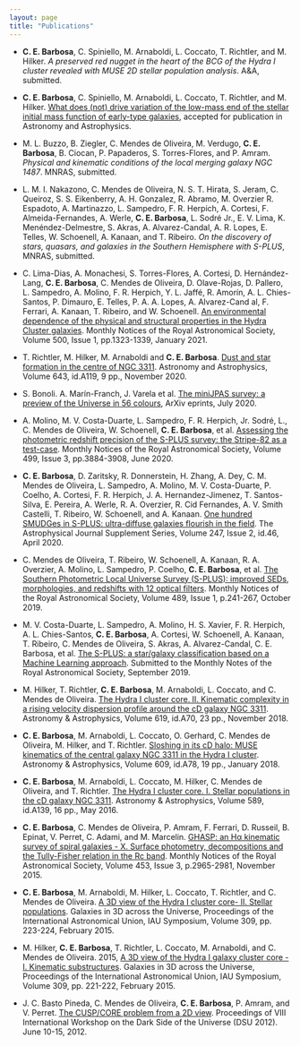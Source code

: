 ```yaml
---
layout: page
title: "Publications"
---
```


* **C. E. Barbosa**, C. Spiniello, M. Arnaboldi, L. Coccato, T. Richtler, and M. Hilker. *A preserved red nugget in the heart of the BCG of the Hydra I cluster revealed with MUSE 2D stellar population analysis*. A&A, submitted.

* **C. E. Barbosa**, C. Spiniello, M. Arnaboldi, L. Coccato, T. Richtler, and M. Hilker. [What does (not) drive variation of the low-mass end of the stellar initial mass function of early-type galaxies](https://ui.adsabs.harvard.edu/abs/2020arXiv201201431B/abstract), accepted for publication in Astronomy and Astrophysics.

* M. L. Buzzo, B. Ziegler, C. Mendes de Oliveira, M. Verdugo, **C. E. Barbosa**, B. Ciocan, P. Papaderos, S. Torres-Flores, and P. Amram. *Physical and kinematic conditions of the local merging galaxy NGC 1487*. MNRAS, submitted.

* L. M. I. Nakazono, C. Mendes de Oliveira, N. S. T. Hirata, S. Jeram, C. Queiroz, S. S. Eikenberry, A. H. Gonzalez, R. Abramo, M. Overzier R. Espadoto, A. Martinazzo, L. Sampedro, F. R. Herpich, A. Cortesi, F. Almeida-Fernandes, A. Werle, **C. E. Barbosa**, L. Sodré Jr., E. V. Lima, K. Menéndez-Delmestre, S. Akras, A. Alvarez-Candal, A. R. Lopes, E. Telles, W. Schoenell, A. Kanaan, and T. Ribeiro. *On the discovery of stars, quasars, and galaxies in the Southern Hemisphere with S-PLUS*, MNRAS, submitted.

* C. Lima-Dias, A. Monachesi, S. Torres-Flores, A. Cortesi, D. Hernández-Lang, **C. E. Barbosa**, C. Mendes de Oliveira, D. Olave-Rojas, D. Pallero, L. Sampedro, A. Molino, F. R. Herpich, Y. L. Jaffé, R. Amorı́n, A. L. Chies-Santos, P. Dimauro, E. Telles, P. A. A. Lopes, A. Alvarez-Cand al, F. Ferrari, A. Kanaan, T. Ribeiro, and W. Schoenell. [An environmental dependence of the physical and structural properties in the Hydra Cluster galaxies](https://ui.adsabs.harvard.edu/abs/2020MNRAS.tmp.3113L/abstract). Monthly Notices of the Royal Astronomical Society, Volume 500, Issue 1, pp.1323-1339, January 2021.


* T. Richtler, M. Hilker, M. Arnaboldi and **C. E. Barbosa**. [Dust and star formation in the centre of NGC 3311](https://ui.adsabs.harvard.edu/abs/2020arXiv200810662R/abstract). Astronomy and Astrophysics, Volume 643, id.A119, 9 pp., November 2020.

* S. Bonoli. A. Marín-Franch, J. Varela et al. [The miniJPAS survey: a preview of the Universe in 56 colours](https://ui.adsabs.harvard.edu/abs/2020arXiv200701910B/abstract), ArXiv eprints, July 2020.

* A. Molino, M. V. Costa-Duarte, L. Sampedro, F. R. Herpich, Jr. Sodré, L., C. Mendes de Oliveira, W. Schoenell, **C. E. Barbosa**, et al. [Assessing the photometric redshift precision of the S-PLUS survey: the Stripe-82 as a test-case](https://ui.adsabs.harvard.edu/abs/2020MNRAS.tmp.1792M/abstract). Monthly Notices of the Royal Astronomical Society, Volume 499, Issue 3, pp.3884-3908, June 2020.


* **C. E. Barbosa**, D. Zaritsky, R. Donnerstein, H. Zhang, A. Dey, C. M. Mendes de Oliveira, L. Sampedro, A. Molino, M. V. Costa-Duarte, P. Coelho, A. Cortesi, F. R. Herpich, J. A. Hernandez-Jimenez, T. Santos-Silva, E. Pereira, A. Werle, R. A. Overzier, R. Cid Fernandes, A. V. Smith Castelli, T. Ribeiro, W. Schoenell, and A. Kanaan. [One hundred SMUDGes in S-PLUS: ultra-diffuse galaxies flourish in the field](https://ui.adsabs.harvard.edu/abs/2020ApJS..247...46B/abstract). The Astrophysical Journal Supplement Series, Volume 247, Issue 2, id.46, April 2020.

* C. Mendes de Oliveira, T. Ribeiro, W. Schoenell, A. Kanaan, R. A. Overzier, A. Molino, L. Sampedro, P. Coelho, **C. E. Barbosa**, et al. [The Southern Photometric Local Universe Survey (S-PLUS): improved SEDs, morphologies, and redshifts with 12 optical filters](https://ui.adsabs.harvard.edu/abs/2019MNRAS.489..241M). Monthly Notices of the Royal Astronomical Society, Volume 489, Issue 1, p.241-267, October 2019.

* M. V. Costa-Duarte, L. Sampedro, A. Molino, H. S. Xavier, F. R. Herpich, A. L. Chies-Santos, **C. E. Barbosa**, A. Cortesi, W. Schoenell, A. Kanaan, T. Ribeiro, C. Mendes de Oliveira, S. Akras, A. Alvarez-Candal, C. E. Barbosa, et al. [The S-PLUS: a star/galaxy classification based on a Machine Learning approach](https://ui.adsabs.harvard.edu/abs/2019arXiv190908626C). Submitted to the Monthly Notes of the Royal Astronomical Society, September 2019.

* M. Hilker, T. Richtler, **C. E. Barbosa**, M. Arnaboldi, L. Coccato, and C. Mendes de Oliveira. [The Hydra I cluster core. II. Kinematic complexity in a rising velocity dispersion profile around the cD galaxy NGC 3311](http://cdsads.u-strasbg.fr/abs/2018A%26A...619A..70H). Astronomy & Astrophysics, Volume 619, id.A70, 23 pp., November 2018.

* **C. E. Barbosa**, M. Arnaboldi, L. Coccato, O. Gerhard, C. Mendes de Oliveira, M. Hilker, and
T. Richtler. [Sloshing in its cD halo: MUSE kinematics of the central galaxy NGC 3311 in the Hydra I cluster](http://adsabs.harvard.edu/abs/2018A%26A...609A..78B). Astronomy & Astrophysics, Volume 609, id.A78, 19 pp., January 2018.

* **C. E. Barbosa**, M. Arnaboldi, L. Coccato, M. Hilker, C. Mendes de Oliveira, and T. Richtler. [The Hydra I cluster core. I. Stellar populations in the cD galaxy NGC 3311](http://adsabs.harvard.edu/abs/2016A%26A...589A.139B). Astronomy & Astrophysics, Volume 589, id.A139, 16 pp.,  May 2016.

* **C. E. Barbosa**, C. Mendes de Oliveira, P. Amram, F. Ferrari, D. Russeil, B. Epinat, V. Perret,
C. Adami, and M. Marcelin. [GHASP: an H&#945; kinematic survey of spiral galaxies - X. Surface photometry, decompositions and the Tully-Fisher relation in the Rc band](http://dsabs.harvard.eduabs/2015MNRAS.453.2965B). Monthly Notices of the Royal Astronomical Society, Volume 453, Issue 3, p.2965-2981, November 2015.

* **C. E. Barbosa**, M. Arnaboldi, M. Hilker, L. Coccato, T. Richtler, and C. Mendes de Oliveira. [A 3D view of the Hydra I cluster core- II. Stellar populations](http://adsabs.harvard.edu/abs/2015IAUS..309..223B). Galaxies in 3D across the Universe, Proceedings of the International Astronomical Union, IAU Symposium, Volume 309, pp. 223-224, February 2015.

* M. Hilker, **C. E. Barbosa**, T. Richtler, L. Coccato, M. Arnaboldi, and C. Mendes de Oliveira. 2015,  [A 3D view of the Hydra I galaxy cluster core - I. Kinematic substructures](http://adsabs.harvard.edu/abs/2015IAUS..309..221H). Galaxies in 3D across the Universe, Proceedings of the International Astronomical Union, IAU Symposium, Volume 309, pp. 221-222, February 2015.

* J. C. Basto Pineda, C. Mendes de Oliveira, **C. E. Barbosa**, P. Amram, and V. Perret. [The CUSP/CORE problem from a 2D view](http://adsabs.harvard.edu/abs/2012dsu..workE..23B). 
Proceedings of VIII International Workshop on the Dark Side of the Universe (DSU 2012). June 10-15, 2012.

